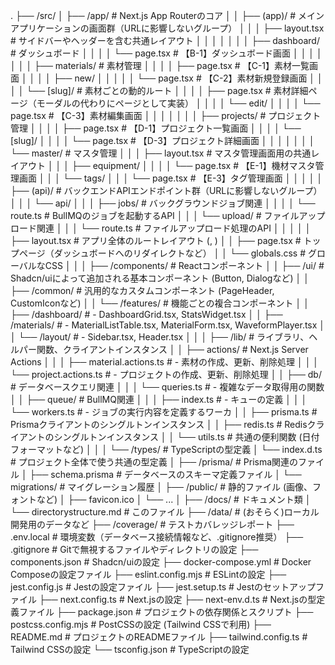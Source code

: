 .
├── /src/
│   ├── /app/                     # Next.js App Routerのコア
│   │   ├── (app)/                  # メインアプリケーションの画面群（URLに影響しないグループ）
│   │   │   ├── layout.tsx          # サイドバーやヘッダーを含む共通レイアウト
│   │   │   │
│   │   │   ├── dashboard/          # ダッシュボード
│   │   │   │   └── page.tsx        # 【B-1】ダッシュボード画面
│   │   │   │
│   │   │   ├── materials/          # 素材管理
│   │   │   │   ├── page.tsx          # 【C-1】素材一覧画面
│   │   │   │   ├── new/
│   │   │   │   │   └── page.tsx      # 【C-2】素材新規登録画面
│   │   │   │   └── [slug]/           # 素材ごとの動的ルート
│   │   │   │       ├── page.tsx      # 素材詳細ページ（モーダルの代わりにページとして実装）
│   │   │   │       └── edit/
│   │   │   │           └── page.tsx  # 【C-3】素材編集画面
│   │   │   │
│   │   │   ├── projects/           # プロジェクト管理
│   │   │   │   ├── page.tsx          # 【D-1】プロジェクト一覧画面
│   │   │   │   └── [slug]/
│   │   │   │       └── page.tsx      # 【D-3】プロジェクト詳細画面
│   │   │   │
│   │   │   └── master/             # マスタ管理
│   │   │       ├── layout.tsx        # マスタ管理画面用の共通レイアウト
│   │   │       ├── equipment/
│   │   │       │   └── page.tsx      # 【E-1】機材マスタ管理画面
│   │   │       └── tags/
│   │   │           └── page.tsx      # 【E-3】タグ管理画面
│   │   │
│   │   ├── (api)/                  # バックエンドAPIエンドポイント群（URLに影響しないグループ）
│   │   │   └── api/
│   │   │       ├── jobs/             # バックグラウンドジョブ関連
│   │   │       │   └── route.ts      # BullMQのジョブを起動するAPI
│   │   │       └── upload/           # ファイルアップロード関連
│   │   │           └── route.ts      # ファイルアップロード処理のAPI
│   │   │
│   │   ├── layout.tsx              # アプリ全体のルートレイアウト (<html>, <body>)
│   │   ├── page.tsx                # トップページ（ダッシュボードへのリダイレクトなど）
│   │   └── globals.css             # グローバルなCSS
│   │
│   ├── /components/              # Reactコンポーネント
│   │   ├── /ui/                    # Shadcn/uiによって追加される基本コンポーネント (Button, Dialogなど)
│   │   ├── /common/                # 汎用的なカスタムコンポーネント (PageHeader, CustomIconなど)
│   │   └── /features/              # 機能ごとの複合コンポーネント
│   │       ├── /dashboard/         #   - DashboardGrid.tsx, StatsWidget.tsx
│   │       ├── /materials/         #   - MaterialListTable.tsx, MaterialForm.tsx, WaveformPlayer.tsx
│   │       └── /layout/            #   - Sidebar.tsx, Header.tsx
│   │
│   ├── /lib/                     # ライブラリ、ヘルパー関数、クライアントインスタンス
│   │   ├── actions/                # Next.js Server Actions
│   │   │   ├── material.actions.ts #   - 素材の作成、更新、削除処理
│   │   │   └── project.actions.ts  #   - プロジェクトの作成、更新、削除処理
│   │   ├── db/                     # データベースクエリ関連
│   │   │   └── queries.ts          #   - 複雑なデータ取得用の関数
│   │   ├── queue/                  # BullMQ関連
│   │   │   ├── index.ts            #   - キューの定義
│   │   │   └── workers.ts          #   - ジョブの実行内容を定義するワーカ
│   │   ├── prisma.ts               # Prismaクライアントのシングルトンインスタンス
│   │   ├── redis.ts                # Redisクライアントのシングルトンインスタンス
│   │   └── utils.ts                # 共通の便利関数 (日付フォーマットなど)
│   │
│   └── /types/                   # TypeScriptの型定義
│       └── index.d.ts              # プロジェクト全体で使う共通の型定義
│
├── /prisma/                  # Prisma関連のファイル
│   ├── schema.prisma           # データベースのスキーマ定義ファイル
│   └── migrations/             # マイグレーション履歴
│
├── /public/                  # 静的ファイル (画像、フォントなど)
│   ├── favicon.ico
│   └── ...
│
├── /docs/                    # ドキュメント類
│   └── directorystructure.md   # このファイル
├── /data/                    # (おそらく)ローカル開発用のデータなど
├── /coverage/                # テストカバレッジレポート
├── .env.local                # 環境変数（データベース接続情報など、.gitignore推奨）
├── .gitignore                # Gitで無視するファイルやディレクトリの設定
├── components.json           # Shadcn/uiの設定
├── docker-compose.yml        # Docker Composeの設定ファイル
├── eslint.config.mjs         # ESLintの設定
├── jest.config.js            # Jestの設定ファイル
├── jest.setup.ts             # Jestのセットアップファイル
├── next.config.ts            # Next.jsの設定
├── next-env.d.ts             # Next.jsの型定義ファイル
├── package.json              # プロジェクトの依存関係とスクリプト
├── postcss.config.mjs        # PostCSSの設定 (Tailwind CSSで利用)
├── README.md                 # プロジェクトのREADMEファイル
├── tailwind.config.ts        # Tailwind CSSの設定
└── tsconfig.json             # TypeScriptの設定
```
